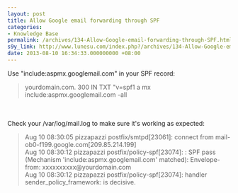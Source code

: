 ```yaml
---
layout: post
title: Allow Google email forwarding through SPF
categories:
- Knowledge Base
permalink: /archives/134-Allow-Google-email-forwarding-through-SPF.html
s9y_link: http://www.lunesu.com/index.php?/archives/134-Allow-Google-email-forwarding-through-SPF.html
date: 2013-08-10 16:34:33.000000000 +08:00
---
```

Use "include:aspmx.googlemail.com" in your SPF record:<br />
<blockquote>yourdomain.com.		300	IN	TXT	"v=spf1 a mx  include:aspmx.googlemail.com -all</blockquote><br />
<br />
Check your /var/log/mail.log to make sure it's working as expected:<br />
<blockquote>Aug 10 08:30:05 pizzapazzi postfix/smtpd[23061]: connect from mail-ob0-f199.google.com[209.85.214.199]<br />
Aug 10 08:30:12 pizzapazzi postfix/policy-spf[23074]: : SPF pass (Mechanism 'include:aspmx.googlemail.com' matched): Envelope-from: xxxxxxxxxx@yourdomain.com<br />
Aug 10 08:30:12 pizzapazzi postfix/policy-spf[23074]: handler sender_policy_framework: is decisive.<br />
</blockquote>

